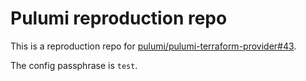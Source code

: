 # Pulumi reproduction repo

This is a reproduction repo for [pulumi/pulumi-terraform-provider#43](https://github.com/pulumi/pulumi-terraform-provider/issues/43).

The config passphrase is `test`.
